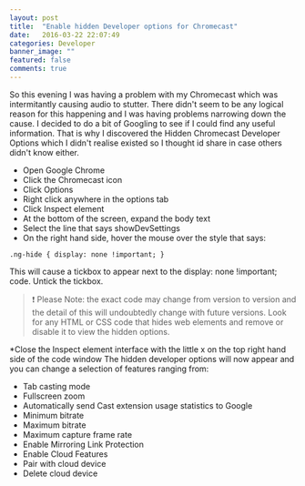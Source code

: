 ```yaml
---
layout: post
title:  "Enable hidden Developer options for Chromecast"
date:   2016-03-22 22:07:49
categories: Developer
banner_image: ""
featured: false
comments: true
---
```


So this evening I was having a problem with my Chromecast which was intermitantly causing audio to stutter. There didn't seem to be any logical reason for this happening and I was having problems narrowing down the cause. I decided to do a bit of Googling to see if I could find any useful information. That is why I discovered the Hidden Chromecast Developer Options which I didn't realise existed so I thought id share in case others didn't know either. 

<!--more-->

- Open Google Chrome
- Click the Chromecast icon
- Click Options
- Right click anywhere in the options tab
- Click Inspect element
- At the bottom of the screen, expand the body text
- Select the line that says showDevSettings
- On the right hand side, hover the mouse over the style that says:

`.ng-hide {
display: none !important;
}`

This will cause a tickbox to appear next to the display: none !important; code. Untick the tickbox.

> ❗ Please Note: the exact code may change from version to version and the detail of this will undoubtedly change with future versions. Look for any HTML or CSS code that hides web elements and remove or disable it to view the hidden options.

*Close the Inspect element interface with the little x on the top right hand side of the code window
The hidden developer options will now appear and you can change a selection of features ranging from:

- Tab casting mode
- Fullscreen zoom
- Automatically send Cast extension usage statistics to Google
- Minimum bitrate
- Maximum bitrate
- Maximum capture frame rate
- Enable Mirroring Link Protection
- Enable Cloud Features
- Pair with cloud device
- Delete cloud device

